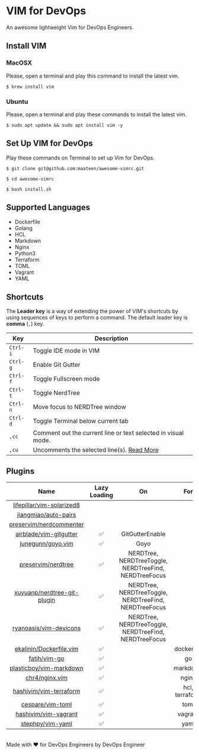 # VIM for DevOps

An awesome lightweight Vim for DevOps Engineers.

## Install VIM

### MacOSX

Please, open a terminal and play this command to install the latest vim.

```
$ brew install vim
```

### Ubuntu

Please, open a terminal and play these commands to install the latest vim.

```
$ sudo apt update && sudo apt install vim -y
```

## Set Up VIM for DevOps

Play these commands on Terminal to set up Vim for DevOps.

```
$ git clone git@github.com:maateen/awesome-vimrc.git
```
```
$ cd awesome-vimrc
```
```
$ bash install.sh
```

## Supported Languages

- Dockerfile
- Golang
- HCL
- Markdown
- Nginx
- Python3
- Terraform
- TOML
- Vagrant
- YAML

## Shortcuts

The **Leader key** is a way of extending the power of VIM's shortcuts by using sequences of keys to perform a command. The default leader key is **comma** (`,`) key.

| Key | Description |
| --- | --- |
| `Ctrl-i` | Toggle IDE mode in VIM |
| `Ctrl-g` | Enable Git Gutter |
| `Ctrl-f` | Toggle Fullscreen mode |
| `Ctrl-t` | Toggle NerdTree |
| `Ctrl-n` | Move focus to NERDTree window |
| `Ctrl-d` | Toggle Terminal below current tab |
| `,cc` | Comment out the current line or text selected in visual mode. |
| `,cu` | Uncomments the selected line(s). [Read More](https://github.com/preservim/nerdcommenter#default-mappings) |

## Plugins

| Name | Lazy Loading | On | For |
| :---: | :---: | :---: | :---: |
| [lifepillar/vim-solarized8](https://github.com/lifepillar/vim-solarized8) | | | |
| [jiangmiao/auto-pairs](https://github.com/jiangmiao/auto-pairs) | | | |
| [preservim/nerdcommenter](https://github.com/preservim/nerdcommenter) | | | |
| [airblade/vim-gitgutter](https://github.com/airblade/vim-gitgutter) | :white_check_mark: | GitGutterEnable | |
| [junegunn/goyo.vim](https://github.com/junegunn/goyo.vim) | :white_check_mark: | Goyo | |
| [preservim/nerdtree](https://github.com/preservim/nerdtree) | :white_check_mark: | NERDTree, NERDTreeToggle, NERDTreeFind, NERDTreeFocus | |
| [xuyuanp/nerdtree-git-plugin](https://github.com/xuyuanp/nerdtree-git-plugin) | :white_check_mark: | NERDTree, NERDTreeToggle, NERDTreeFind, NERDTreeFocus | |
| [ryanoasis/vim-devicons](https://github.com/ryanoasis/vim-devicons) | :white_check_mark: | NERDTree, NERDTreeToggle, NERDTreeFind, NERDTreeFocus | |
| [ekalinin/Dockerfile.vim](https://github.com/ekalinin/Dockerfile.vim) | :white_check_mark: | | dockerfile |
| [fatih/vim-go](https://github.com/fatih/vim-go) | :white_check_mark: | | go |
| [plasticboy/vim-markdown](https://github.com/plasticboy/vim-markdown) | :white_check_mark: | | markdown |
| [chr4/nginx.vim](https://github.com/chr4/nginx.vim) | :white_check_mark: | | nginx |
| [hashivim/vim-terraform](https://github.com/hashivim/vim-terraform) | :white_check_mark: | | hcl, terraform |
| [cespare/vim-toml](https://github.com/cespare/vim-toml) | :white_check_mark: | | toml |
| [hashivim/vim-vagrant](https://github.com/hashivim/vim-vagrant) | :white_check_mark: | | vagrant |
| [stephpy/vim-yaml](https://github.com/stephpy/vim-yaml) | :white_check_mark: | | yaml |

<br>Made with :heart: for DevOps Engineers by DevOps Engineer
